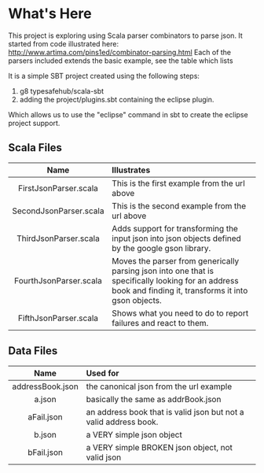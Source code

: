 What's Here
===========
This project is exploring using Scala parser combinators to parse
json. It started from code illustrated here: 
     http://www.artima.com/pins1ed/combinator-parsing.html
Each of the parsers included extends the basic example, see the table 
which lists 

It is a simple SBT project created using the following steps:
  1. g8 typesafehub/scala-sbt
  2. adding the project/plugins.sbt containing the eclipse plugin. 

Which allows us to use the "eclipse" command in sbt to create the
eclipse project support. 

Scala Files
-----------

|         Name          | Illustrates                                 |
|:---------------------:|:--------------------------------------------|
|FirstJsonParser.scala  |This is the first example from the url above |
|SecondJsonParser.scala |This is the second example from the url above|
|ThirdJsonParser.scala  |Adds support for transforming the input json into json objects defined by the google gson library.                                      |                                     
|FourthJsonParser.scala |Moves the parser from generically parsing json into one that is specifically looking for an address book and finding it, transforms it into gson objects.   |             
|FifthJsonParser.scala  |Shows what you need to do to report failures and react to them. |                           

Data Files
----------
|        Name     | Used for                                            |
|:---------------:|:----------------------------------------------------|
|addressBook.json | the canonical json from the url example             |
|a.json           | basically the same as addrBook.json                 |
|aFail.json       | an address book that is valid json but not a valid address  book. |
|b.json           | a VERY simple json object                           |
|bFail.json       | a VERY simple BROKEN json object, not valid json    |





